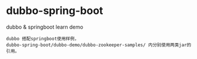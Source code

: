 # dubbo-spring-boot
dubbo &amp; springboot learn demo

    dubbo 搭配springboot使用样例，
    dubbo-spring-boot/dubbo-demo/dubbo-zookeeper-samples/ 内分别使用两类jar的引用。
    
